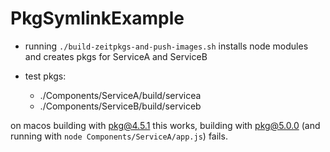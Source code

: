# PkgSymlinkExample

- running `./build-zeitpkgs-and-push-images.sh` installs node modules and creates pkgs for ServiceA and ServiceB

- test pkgs: 
  - ./Components/ServiceA/build/servicea
  - ./Components/ServiceB/build/serviceb

on macos building with pkg@4.5.1 this works, building with pkg@5.0.0 (and running with `node Components/ServiceA/app.js`) fails.


